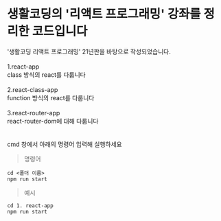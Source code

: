 # 생활코딩의 '리액트 프로그래밍' 강좌를 정리한 코드입니다

'생활코딩 리액트 프로그래밍' 21년판을 바탕으로 작성되었습니다.<br/><br/>
1.react-app<br/> 
class 방식의 react를 다룹니다<br/><br/> 
2.react-class-app<br/> 
function 방식의 react를 다룹니다<br/><br/>
3.react-router-app<br/> 
react-router-dom에 대해 다룹니다<br/><br/>
<br/>
cmd 창에서 아래의 명령어 입력해 실행하세요

>명령어
```
cd <폴더 이름>
npm run start
```
>예시
```
cd 1. react-app
npm run start
```